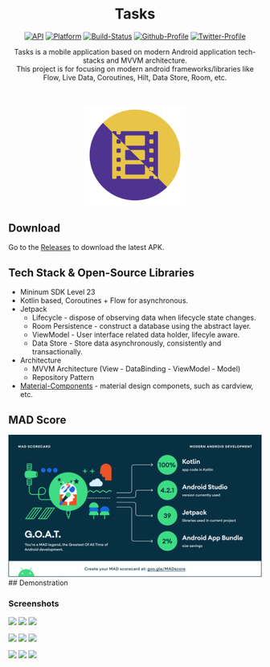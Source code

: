 <h1 align="center">Tasks</h1>

<p align="center">
    <a href="https://android-arsenal.com/api?level=23"><img alt="API" src="https://img.shields.io/badge/API-23%2B-orange.svg?style=flat"/></a>
    <a href=""><img alt="Platform" src="https://img.shields.io/badge/platform-Android-green.svg?style=flat"/></a>
    <a href=""><img alt="Build-Status" src="https://shields.io/badge/build-passing-brightgreen?style=flat&logo=github"/></a>
    <a href="https://github.com/NorbertoTaveras"><img alt="Github-Profile" src="https://img.shields.io/badge/Github-NorbertoTaveras-blue?style=flat&logo=github"/></a>
    <a href="https://twitter.com/TaverasN"><img alt="Twitter-Profile" src="https://img.shields.io/badge/Twitter-TaverasN-purple?style=flat&logo=twitter"/></a>
</p>

<p align="center">
  Tasks is a mobile application based on modern Android application tech-stacks and MVVM architecture.<br>This project is for focusing on modern android frameworks/libraries like Flow, Live Data, Coroutines, Hilt, Data Store, Room, etc.<br>
</p>
</br>

<p align="center">
    <img src ="https://github.com/NorbertoTaveras/flixiago-java/blob/main/assets/flixiago_logo.png" width="40%"/>
</p>

## Download
Go to the [Releases](https://github.com/NorbertoTaveras/todo-kotlin/releases) to download the latest APK.

## Tech Stack & Open-Source Libraries
- Mininum SDK Level 23
- Kotlin based, Coroutines + Flow for asynchronous.
- Jetpack
    - Lifecycle - dispose of observing data when lifecycle state changes.
    - Room Persistence - construct a database using the abstract layer.
    - ViewModel - User interface related data holder, lifecyle aware.
    - Data Store - Store data asynchronously, consistently and transactionally.
- Architecture
    - MVVM Architecture (View - DataBinding - ViewModel - Model)
    - Repository Pattern
- [Material-Components](https://github.com/material-components/material-components-android) - material design componets, such as cardview, etc.

## MAD Score
<img src="/assets/summary.png">
## Demonstration

### Screenshots
<p>
    <img src="/assets/screenshot1.png" width="25%"/>
    <img src="/assets/screenshot2.png" width="25%"/>
    <img src="/assets/screenshot3.png" width="25%"/>
</p>

<p>
    <img src="/assets/screenshot4.png" width="25%"/>
    <img src="/assets/screenshot5.png" width="25%"/>
    <img src="/assets/screenshot6.png" width="25%"/>
</p>


<p>
    <img src="/assets/screenshot7.png" width="25%"/>
    <img src="/assets/screenshot8.png" width="25%"/>
    <img src="/assets/screenshot9.png" width="25%"/>
</p>